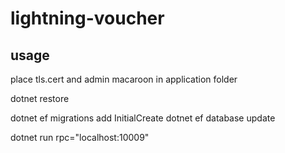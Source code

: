 # lightning-voucher

## usage

place tls.cert and admin macaroon in application folder

dotnet restore

dotnet ef migrations add InitialCreate
dotnet ef database update

dotnet run rpc="localhost:10009"